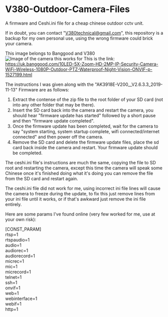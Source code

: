 # V380-Outdoor-Camera-Files
A firmware and Ceshi.ini file for a cheap chinese outdoor cctv unit.

If in doubt, you can contact "V380technical@gmail.com", this repository is a backup for my own personal use, using the wrong firmware could brick your camera.

This image belongs to Banggood and V380
![Image of the camera this works for](https://i.imgur.com/kilub1N.jpg)
This is the link: https://uk.banggood.com/10LED-5X-Zoom-HD-2MP-IP-Security-Camera-WiFi-Wireless-1080P-Outdoor-PTZ-Waterproof-Night-Vision-ONVIF-p-1527199.html

The instructions I was given along with the "AK3918E-V200__V2.6.3.3_2019-11-13" Firmware are as follows:

1. Extract the contense of the zip file to the root folder of your SD card (not into any other folder that may be there).
2. Insert the SD card back into the camera and restart the camera, you should hear "firmware update has started" followed by a short pause and then "firmware update completed".
3. Once the firmware update has been completed, wait for the camera to say "system starting, system startup complete, wifi connected/internet connected" and then power off the camera.
4. Remove the SD card and delete the firmware update files, place the sd card back inside the camera and restart. Your firmware update should be completed.

The ceshi.ini file's instructions are much the same, copying the file to SD root and restarting the camera, except this time the camera will
speak some Chinese once it's finished doing what it's doing you can remove the file from the SD card and restart again.

The ceshi.ini file did not work for me, using incorrect ini file lines will cause the camera to freeze during the update, to fix this
just remove lines from your ini file until it works, or if that's awkward just remove the ini file entirely.

Here are some params I've found online (very few worked for me, use at your own risk):  
  
[CONST_PARAM]  
rtsp=1  
rtspaudio=1  
audio=1  
audiorec=1  
audiorecord=1  
micrec=1  
mic=1  
micrecord=1  
telnet=1  
ssh=1  
onvif=1  
web=1  
webinterface=1  
webif=1  
http=1  
